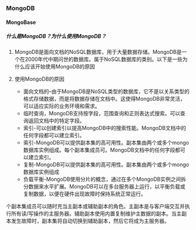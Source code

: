 ### MongoDB
#### MongoBase

##### 什么是MongoDB？为什么使用MongoDB？
1. MongoDB是面向文档的NoSQL数据库，用于大量数据存储。MongoDB是一个在2000年代中期问世的数据库。属于NoSQL数据库的类别。以下是一些为什么应该开始使用MongoDB的原因

2. 使用MongoDB的原因
   - 面向文档的–由于MongoDB是NoSQL类型的数据库，它不是以关系类型的格式存储数据，而是将数据存储在文档中。这使得MongoDB非常灵活，可以适应实际的业务环境和需求。
   - 临时查询，MongoDB支持按字段，范围查询和正则表达式搜索。可以查询返回文档中的特定字段。
   - 索引-可以创建索引以提高MongoDB中的搜索性能。MongoDB文档中的任何字段都可以建立索引。
   - 索引-MongoDB可以提供副本集的高可用性。副本集由两个或多个mongo数据库实例组成。每个副本集成员可。MongoDB文档中的任何字段都可以建立索引。
   - 复制-MongoDB可以提供副本集的高可用性。副本集由两个或多个mongo数据库实例组成
   - 负载平衡-MongoDB使用分片的概念，通过在多个MongoDB实例之间拆分数据来水平扩展。MongoDB可以在多台服务器上运行，以平衡负载或复制数据，以便在硬件出现故障时保持系统正常运行。

个副本集成员可以随时充当主副本或辅助副本的角色。主副本是与客户端交互并执行所有读/写操作的主服务器。辅助副本使用内置复制维护主数据的副本。当主副本发生故障时，副本集将自动切换到辅助副本，然后它将成为主服务器。

   